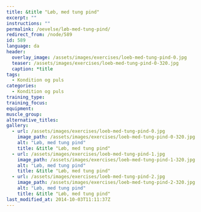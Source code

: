 ```yaml
---
title: &title "Løb, med tung pind"
excerpt: ""
instructions: ""
permalink: /oevelse/løb-med-tung-pind/
redirect_from: /node/589
id: 589
language: da
header:
  overlay_image: /assets/images/exercises/loeb-med-tung-pind-0.jpg
  teaser: /assets/images/exercises/loeb-med-tung-pind-0-320.jpg
  caption: *title
tags:
  - Kondition og puls
categories:
  - Kondition og puls
training_type: 
training_focus: 
equipment:
muscle_group:
alternative_titles:
gallery:
  - url: /assets/images/exercises/loeb-med-tung-pind-0.jpg
    image_path: /assets/images/exercises/loeb-med-tung-pind-0-320.jpg
    alt: "Løb, med tung pind"
    title: &title "Løb, med tung pind"
  - url: /assets/images/exercises/loeb-med-tung-pind-1.jpg
    image_path: /assets/images/exercises/loeb-med-tung-pind-1-320.jpg
    alt: "Løb, med tung pind"
    title: &title "Løb, med tung pind"
  - url: /assets/images/exercises/loeb-med-tung-pind-2.jpg
    image_path: /assets/images/exercises/loeb-med-tung-pind-2-320.jpg
    alt: "Løb, med tung pind"
    title: &title "Løb, med tung pind"
last_modified_at: 2014-10-03T11:11:37Z
---
```



